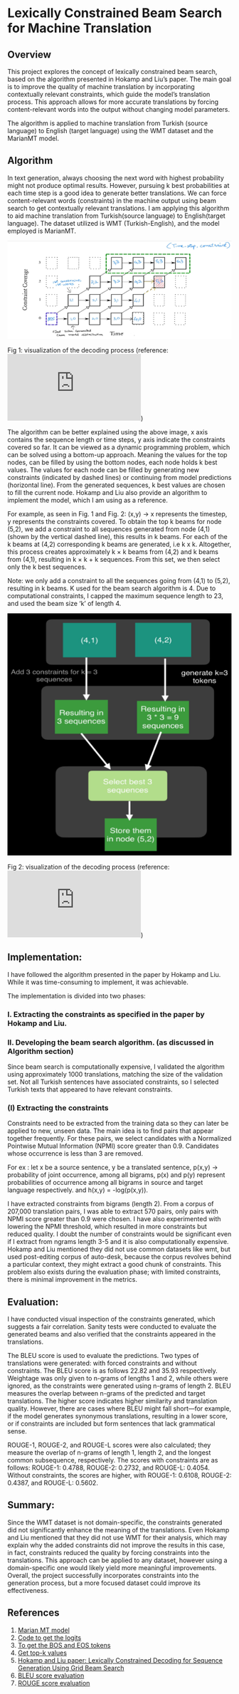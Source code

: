 # Lexically Constrained Beam Search for Machine Translation

## Overview
This project explores the concept of lexically constrained beam search, based on the algorithm presented in Hokamp and Liu’s paper. The main goal is to improve the quality of machine translation by incorporating contextually relevant constraints, which guide the model’s translation process. This approach allows for more accurate translations by forcing content-relevant words into the output without changing model parameters.

The algorithm is applied to machine translation from Turkish (source language) to English (target language) using the WMT dataset and the MarianMT model.

## Algorithm

In text generation, always choosing the next word with highest probability might not produce optimal results. However, pursuing k best probabilities at each time step is a good idea to generate better translations. We can force content-relevant words (constraints) in the machine output using beam search to get contextually relevant translations. I am applying this algorithm to aid machine translation from Turkish(source language) to English(target language). The dataset utilized is WMT (Turkish-English), and the model employed is MarianMT.

![Image Description](images/Visual_explanation_of_algorithm.png)

Fig 1:  visualization of the decoding process (reference: ![Hokamp and liu Paper](https://aclanthology.org/P17-1141.pdf))

The algorithm can be better explained using the above image, x axis contains the sequence length or time steps, y axis indicate the constraints covered so far. It can be viewed as a dynamic programming problem, which can be solved using a bottom-up approach. Meaning the values for the top nodes, can be filled by using the bottom nodes, each node holds k best values. The values for each node can be filled by generating new constraints (indicated by dashed lines) or continuing from model predictions (horizontal line). From the generated sequences, k best values are chosen to fill the current node. Hokamp and Liu also provide an algorithm to implement the model, which I am using as a reference.

For example, as seen in Fig. 1 and Fig. 2:
(x,y) -> x represents the timestep, y represents the constraints covered. To obtain the top k beams for node (5,2), we add a constraint to all sequences generated from node (4,1) (shown by the vertical dashed line), this results in k beams. For each of the k beams at (4,2) corresponding k beams are generated, i.e k x k. Altogether, this process creates approximately k × k beams from (4,2) and k beams from (4,1), resulting in k × k + k sequences. From this set, we then select only the k best sequences.

Note: we only add a constraint to all the sequences going from (4,1) to (5,2), resulting in k beams. K used for the beam search algorithm is 4. Due to computational constraints, I capped the maximum sequence length to 23, and used the beam size ‘k’ of length 4.

![example of generating next k beams. (k = 3](images/example_generating_next_k_beams.png)

Fig 2:  visualization of the decoding process (reference: ![Hokamp and liu Paper](https://aclanthology.org/P17-1141.pdf))

## Implementation:
I have followed the algorithm presented in the paper by Hokamp and Liu. While it was time-consuming to implement, it was achievable.

The implementation is divided into two phases:
### I. Extracting the constraints as specified in the paper by Hokamp and Liu.
### II. Developing the beam search algorithm. (as discussed in Algorithm section)

Since beam search is computationally expensive, I validated the algorithm using approximately 1000 translations, matching the size of the validation set. Not all Turkish sentences have associated constraints, so I selected Turkish texts that appeared to have relevant constraints.

### (I) Extracting the constraints
Constraints need to be extracted from the training data so they can later be applied to new, unseen data. The main idea is to find pairs that appear together frequently. For these pairs, we select candidates with a Normalized Pointwise Mutual Information (NPMI) score greater than
0.9. Candidates whose occurrence is less than 3 are removed. 

For ex : let x be a source sentence, y be a translated sentence, p(x,y) -> probability of joint occurrence, among all bigrams, p(x) and p(y) represent probabilities of occurrence among all bigrams in source and target language respectively. and h(x,y) = -log(p(x,y)).

I have extracted constraints from bigrams (length 2). From a corpus of 207,000 translation pairs, I was able to extract 570 pairs, only pairs with NPMI score greater than 0.9 were chosen. I have also experimented with lowering the NPMI threshold, which resulted in more constraints but reduced
quality. I doubt the number of constraints would be significant even if I extract from ngrams length 3-5 and it is also computationally expensive. Hokamp and Liu mentioned they did not use common datasets like wmt, but used post-editing corpus of auto-desk, because the corpus revolves behind a particular context, they might extract a good chunk of constraints. This problem also exists during the evaluation phase; with limited constraints, there is minimal improvement in the metrics.

## Evaluation:
I have conducted visual inspection of the constraints generated, which suggests a fair correlation. Sanity tests were conducted to evaluate the generated beams and also verified that the constraints appeared in the translations. 

The BLEU score is used to evaluate the predictions. Two types of translations were generated: with forced constraints and without constraints. The BLEU score is as follows 22.82 and 35.93 respectively. Weightage was only given to n-grams of lengths 1 and 2, while others were ignored, as the constraints were generated using n-grams of length 2. BLEU measures the overlap between n-grams of the predicted and target translations. The higher score indicates higher similarity and translation quality. However, there are cases where BLEU might fall short—for example, if the model generates synonymous translations, resulting in a lower score, or if constraints are included but form sentences that lack grammatical sense.

ROUGE-1, ROUGE-2, and ROUGE-L scores were also calculated; they measure the overlap of n-grams of length 1, length 2, and the longest common subsequence, respectively. The scores with constraints are as follows: ROUGE-1: 0.4788, ROUGE-2: 0.2732, and ROUGE-L: 0.4054. Without constraints, the scores are higher, with ROUGE-1: 0.6108, ROUGE-2: 0.4387, and ROUGE-L: 0.5602.

## Summary:
Since the WMT dataset is not domain-specific, the constraints generated did not significantly enhance the meaning of the translations. Even Hokamp and Liu mentioned that they did not use WMT for their analysis, which may explain why the added constraints did not improve the results in this case, in fact, constraints reduced the quality by forcing constraints into the translations. This approach can be applied to any dataset, however using a domain-specific one would likely yield more meaningful improvements. Overall, the project successfully incorporates constraints into the generation process, but a more focused dataset could improve its effectiveness.

## References

1. [Marian MT model](https://huggingface.co/docs/transformers/model_doc/marian)
2. [Code to get the logits](https://huggingface.co/docs/transformers/main_classes/output)
3. [To get the BOS and EOS tokens](https://huggingface.co/docs/transformers/main_classes/configuration#transformers.PretrainedConfig.decoder_start_token_id)
4. [Get top-k values](https://pytorch.org/docs/stable/generated/torch.topk.html)
5. [Hokamp and Liu paper: Lexically Constrained Decoding for Sequence Generation Using Grid Beam Search](https://arxiv.org/pdf/1704.07138)
6. [BLEU score evaluation](https://www.nltk.org/api/nltk.translate.bleu_score.html)
7. [ROUGE score evaluation](https://huggingface.co/spaces/evaluate-metric/rouge/blob/main/README.md)
